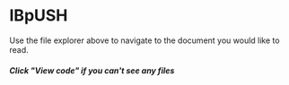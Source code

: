 # IBpUSH

Use the file explorer above to navigate to the document you would like to read.

#### _Click "View code" if you can't see any files_
